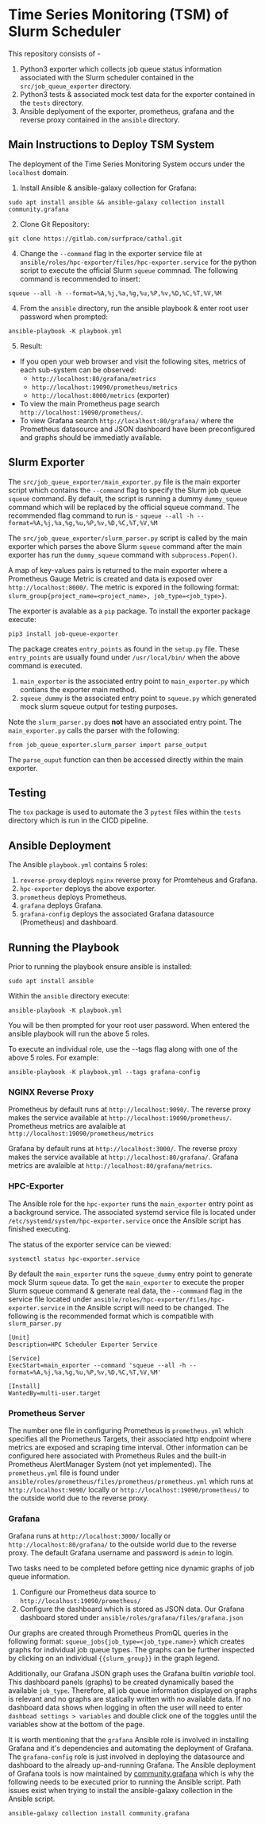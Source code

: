 # Time Series Monitoring (TSM) of Slurm Scheduler
This repository consists of -
1. Python3 exporter which collects job queue status information associated with the Slurm scheduler contained in the `src/job_queue_exporter` directory.
2. Python3 tests & associated mock test data for the exporter contained in the `tests` directory.
3. Ansible deplyoment of the exporter, prometheus, grafana and the reverse proxy contained in the `ansible` directory.

## Main Instructions to Deploy TSM System
The deployment of the Time Series Monitoring System occurs under the `localhost` domain.
1. Install Ansible & ansible-galaxy collection for Grafana:
```
sudo apt install ansible && ansible-galaxy collection install community.grafana
```
2. Clone Git Repository:
```
git clone https://gitlab.com/surfprace/cathal.git
```
4. Change the `--command` flag in the exporter service file at `ansible/roles/hpc-exporter/files/hpc-exporter.service` for the python script to execute the official Slurm `squeue` commnad. The following command is recommended to insert:
```
squeue --all -h --format=%A,%j,%a,%g,%u,%P,%v,%D,%C,%T,%V,%M
```
4. From the `ansible` directory, run the ansible playbook & enter root user password when prompted:
```
ansible-playbook -K playbook.yml
```
5. Result:
* If you open your web browser and visit the following sites, metrics of each sub-system can be observed:
    * `http://localhost:80/grafana/metrics`
    * `http://localhost:19090/prometheus/metrics`
    * `http://localhost:8000/metrics` (exporter)
* To view the main Prometheus page search `http://localhost:19090/prometheus/`.
* To view Grafana search `http://localhost:80/grafana/` where the Prometheus datasource and JSON dashboard have been preconfigured and graphs should be immediatly available.

## Slurm Exporter
The `src/job_queue_exporter/main_exporter.py` file is the main exporter script which contains the `--command` flag to specify the Slurm job queue `squeue` command. By default, the script is running a dummy `dummy_squeue` command which will be replaced by the official squeue command. The recommended flag command to run is -
`squeue --all -h --format=%A,%j,%a,%g,%u,%P,%v,%D,%C,%T,%V,%M`

The `src/job_queue_exporter/slurm_parser.py` script is called by the main exporter which parses the above Slurm `squeue` command after the main exporter has run the `dummy_squeue` command with `subprocess.Popen()`.

A map of key-values pairs is returned to the main exporter where a Prometheus Gauge Metric is created and data is exposed over `http://localhost:8000/`. The metric is expored in the following format: `slurm_group{project_name=<project_name>, job_type=<job_type>}`.

The exporter is avalable as a `pip` package. To install the exporter package execute: 
```
pip3 install job-queue-exporter
```

The package creates `entry_points` as found in the `setup.py` file. These `entry_points` are usually found under `/usr/local/bin/` when the above command is executed.

1. `main_exporter` is the associated entry point to  `main_exporter.py` which contians the exporter main method.
2. `squeue_dummy` is the associated entry point to `squeue.py` which generated mock slurm squeue output for testing purposes.

Note the `slurm_parser.py` does **not** have an associated entry point. The `main_exporter.py` calls the parser with the following:
```
from job_queue_exporter.slurm_parser import parse_output
```
The `parse_ouput` function can then be accessed directly within the main exporter.

## Testing
The `tox` package is used to automate the 3 `pytest` files within the `tests` directory which is run in the CICD pipeline.

## Ansible Deployment
The Ansible `playbook.yml` contains 5 roles:
1. `reverse-proxy` deploys `nginx` reverse proxy for Promteheus and Grafana.
2. `hpc-exporter` deploys the above exporter.
3. `prometheus` deploys Prometheus.
4. `grafana` deploys Grafana.
5. `grafana-config` deploys the associated Grafana datasource (Prometheus) and dashboard.

## Running the Playbook
Prior to running the playbook ensure ansible is installed:
```
sudo apt install ansible
```
Within the `ansible` directory execute:
```
ansible-playbook -K playbook.yml
```
You will be then prompted for your root user password. When entered the ansible playbook will run the above 5 roles.

To execute an individual role, use the --tags flag along with one of the above 5 roles. For example:
```
ansible-playbook -K playbook.yml --tags grafana-config
```
### NGINX Reverse Proxy
Prometheus by default runs at `http://localhost:9090/`. The reverse proxy makes the service available at `http://localhost:19090/prometheus/`. Prometheus metrics are avalaible at `http://localhost:19090/prometheus/metrics`

Grafana by default runs at `http://localhost:3000/`. The reverse proxy makes the service available at `http://localhost:80/grafana/`. Grafana metrics are avalaible at `http://localhost:80/grafana/metrics`.

### HPC-Exporter
The Ansible role for the `hpc-exporter` runs the `main_exporter` entry point as a background service. The associated systemd service file is located under `/etc/systemd/system/hpc-exporter.service` once the Ansible script has finished executing.

The status of the exporter service can be viewed:
```
systemctl status hpc-exporter.service
```

By default the `main_exporter` runs the `squeue_dummy` entry point to generate mock Slurm `squeue` data.
To get the `main_exporter` to execute the proper Slurm squeue command & generate real data, the `--commmand` flag in the service file located under `ansible/roles/hpc-exporter/files/hpc-exporter.service` in the Ansible script will need to be changed. The following is the recommended format which is compatible with `slurm_parser.py`
```
[Unit]
Description=HPC Scheduler Exporter Service

[Service]
ExecStart=main_exporter --command 'squeue --all -h --format=%A,%j,%a,%g,%u,%P,%v,%D,%C,%T,%V,%M'

[Install]
WantedBy=multi-user.target
```

### Prometheus Server
The number one file in configuring Prometheus is `prometheus.yml` which specifies all the Prometheus Targets, their associated http endpoint where metrics are exposed and scraping time interval. Other information can be configured here associated with Prometheus Rules and the built-in Prometheus AlertManager System (not yet implemented). The `prometheus.yml` file is found under `ansible/roles/prometheus/files/prometheus/prometheus.yml` which runs at `http://localhost:9090/` locally or `http://localhost:19090/prometheus/` to the outside world due to the reverse proxy.

### Grafana
Grafana runs at `http://localhost:3000/` locally or `http://localhost:80/grafana/` to the outside world due to the reverse proxy. The default Grafana username and password is `admin` to login.

Two tasks need to be completed before getting nice dynamic graphs of job queue information.
1. Configure our Prometheus data source to `http://localhost:19090/prometheus/`
2. Configure the dashboard which is stored as JSON data. Our Grafana dashboard stored under `ansible/roles/grafana/files/grafana.json`

Our graphs are created through Prometheus PromQL queries in the following format: `squeue_jobs{job_type=<job_type.name>}` which creates graphs for individual job queue types. The graphs can be further inspected by clicking on an individual `{{slurm_group}}` in the graph legend.

Additionally, our Grafana JSON graph uses the Grafana builtin *variable* tool. This dashboard panels (graphs) to be created dynamically based the available `job_type`. Therefore, all job queue information displayed on graphs is relevant and no graphs are statically written with no available data. If no dashboard data shows when logging in often the user will need to enter `dashboad settings > variables` and double click one of the toggles until the variables show at the bottom of the page.

It is worth mentioning that the `grafana` Ansible role is involved in installing Grafana and it's dependencies and automating the deployment of Grafana. The `grafana-config` role is just involved in deploying the datasource and dashboard to the already up-and-running Grafana. The Ansible deployment of Grafana tools is now maintained by [community.grafana](https://github.com/ansible-collections/community.grafana) which is why the following needs to be executed prior to running the Ansible script. Path issues exist when trying to install the ansible-galaxy collection in the Ansible script.
```
ansible-galaxy collection install community.grafana
```
